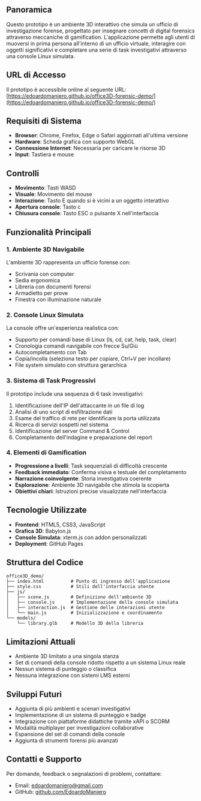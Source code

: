 
## Panoramica

Questo prototipo è un ambiente 3D interattivo che simula un ufficio di investigazione forense, progettato per insegnare concetti di digital forensics attraverso meccaniche di gamification. L'applicazione permette agli utenti di muoversi in prima persona all'interno di un ufficio virtuale, interagire con oggetti significativi e completare una serie di task investigativi attraverso una console Linux simulata.

## URL di Accesso

Il prototipo è accessibile online al seguente URL:
[https://edoardomaniero.github.io/office3D-forensic-demo/](https://edoardomaniero.github.io/office3D-forensic-demo/)

## Requisiti di Sistema

- **Browser**: Chrome, Firefox, Edge o Safari aggiornati all'ultima versione
- **Hardware**: Scheda grafica con supporto WebGL
- **Connessione Internet**: Necessaria per caricare le risorse 3D
- **Input**: Tastiera e mouse

## Controlli

- **Movimento**: Tasti WASD
- **Visuale**: Movimento del mouse
- **Interazione**: Tasto E quando si è vicini a un oggetto interattivo
- **Apertura console**: Tasto c
- **Chiusura console**: Tasto ESC o pulsante X nell'interfaccia

## Funzionalità Principali

### 1. Ambiente 3D Navigabile

L'ambiente 3D rappresenta un ufficio forense con:
- Scrivania con computer
- Sedia ergonomica
- Libreria con documenti forensi
- Armadietto per prove
- Finestra con illuminazione naturale

### 2. Console Linux Simulata

La console offre un'esperienza realistica con:
- Supporto per comandi base di Linux (ls, cd, cat, help, task, clear)
- Cronologia comandi navigabile con frecce Su/Giù
- Autocompletamento con Tab
- Copia/incolla (seleziona testo per copiare, Ctrl+V per incollare)
- File system simulato con struttura gerarchica

### 3. Sistema di Task Progressivi

Il prototipo include una sequenza di 6 task investigativi:
1. Identificazione dell'IP dell'attaccante in un file di log
2. Analisi di uno script di esfiltrazione dati
3. Esame del traffico di rete per identificare la porta utilizzata
4. Ricerca di servizi sospetti nel sistema
5. Identificazione del server Command & Control
6. Completamento dell'indagine e preparazione del report

### 4. Elementi di Gamification

- **Progressione a livelli**: Task sequenziali di difficoltà crescente
- **Feedback immediato**: Conferma visiva e testuale del completamento
- **Narrazione coinvolgente**: Storia investigativa coerente
- **Esplorazione**: Ambiente 3D navigabile che stimola la scoperta
- **Obiettivi chiari**: Istruzioni precise visualizzate nell'interfaccia

## Tecnologie Utilizzate

- **Frontend**: HTML5, CSS3, JavaScript
- **Grafica 3D**: Babylon.js
- **Console Simulata**: xterm.js con addon personalizzati
- **Deployment**: GitHub Pages

## Struttura del Codice

```
office3D_demo/
├── index.html          # Punto di ingresso dell'applicazione
├── style.css           # Stili dell'interfaccia utente
├── js/
│   ├── scene.js        # Definizione dell'ambiente 3D
│   ├── console.js      # Implementazione della console simulata
│   ├── interaction.js  # Gestione delle interazioni utente
│   └── main.js         # Inizializzazione e coordinamento
└── models/
    └── library.glb     # Modello 3D della libreria
```

## Limitazioni Attuali

- Ambiente 3D limitato a una singola stanza
- Set di comandi della console ridotto rispetto a un sistema Linux reale
- Nessun sistema di punteggio o classifica
- Nessuna integrazione con sistemi LMS esterni

## Sviluppi Futuri

- Aggiunta di più ambienti e scenari investigativi
- Implementazione di un sistema di punteggio e badge
- Integrazione con piattaforme didattiche tramite xAPI o SCORM
- Modalità multiplayer per investigazioni collaborative
- Espansione del set di comandi della console
- Aggiunta di strumenti forensi più avanzati

## Contatti e Supporto

Per domande, feedback o segnalazioni di problemi, contattare:
- Email: [edoardomaniero@gmail.com](mailto:edoardomaniero@gmail.com)
- GitHub: [github.com/EdoardoManiero](https://github.com/EdoardoManiero)
